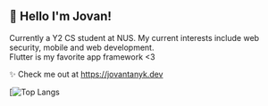 ## 👋 Hello I'm Jovan!
Currently a Y2 CS student at NUS. My current interests include web security, mobile and web development.  
Flutter is my favorite app framework <3

✨ Check me out at https://jovantanyk.dev  


[![Top Langs](https://github-readme-stats-sigma-five.vercel.app/api/top-langs/?username=jovantanyk&layout=compact&theme=dark)




